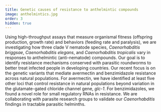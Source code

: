 ```yaml
---
title: Genetic causes of resistance to anthelmintic compounds
image: anthelmintics.jpg
order: 3
hidden: true
---
```


Using high-throughput assays that measure organismal fitness
(offspring production, growth rate) and behaviors (feeding rate and
paralysis), we are investigating how three clade V nematode species,
<em>Caenorhabditis briggsae</em>, <em>Caenorhabditis elegans</em>, and <em>Caenorhabditis
tropicalis</em> vary in responses to anthelmintic (anti-nematode)
compounds. Our goal is to identify resistance mechanisms conserved
with parasitic roundworms to better treat infected people in
developing countries. Our recent focus is on the genetic variants that
mediate avermectin and benzimidazole resistance across natural
populations. For avermectin, we have identified at least five other
loci that control resistance in natural populations beyond variation
in the glutamate-gated chloride channel gene, <em>glc-1</em>. For
benzimidazoles, we found a novel role for small regulatory RNAs in
resistance. We are collaborating with parasite research groups to
validate our <em>Caenorhabditis</em> findings in tractable parasitic helminths.